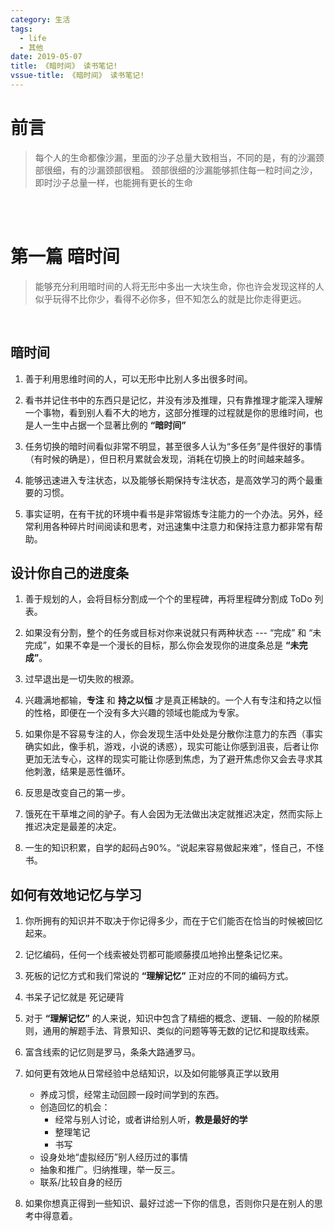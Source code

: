 ```yaml
---
category: 生活
tags:
  - life
  - 其他
date: 2019-05-07
title: 《暗时间》 读书笔记!
vssue-title: 《暗时间》 读书笔记!
---
```


# 前言
> 每个人的生命都像沙漏，里面的沙子总量大致相当，不同的是，有的沙漏颈部很细，有的沙漏颈部很粗。
> 颈部很细的沙漏能够抓住每一粒时间之沙，即时沙子总量一样，也能拥有更长的生命

<br/><br/>

# 第一篇  暗时间

> 能够充分利用暗时间的人将无形中多出一大块生命，你也许会发现这样的人似乎玩得不比你少，看得不必你多，但不知怎么的就是比你走得更远。

<br/>

## 暗时间

1. 善于利用思维时间的人，可以无形中比别人多出很多时间。

2. 看书并记住书中的东西只是记忆，并没有涉及推理，只有靠推理才能深入理解一个事物，看到别人看不大的地方，这部分推理的过程就是你的思维时间，也是人一生中占据一个显著比例的 **“暗时间”**

3. 任务切换的暗时间看似非常不明显，甚至很多人认为“多任务”是件很好的事情（有时候的确是），但日积月累就会发现，消耗在切换上的时间越来越多。

4. 能够迅速进入专注状态，以及能够长期保持专注状态，是高效学习的两个最重要的习惯。

5. 事实证明，在有干扰的环境中看书是非常锻炼专注能力的一个办法。另外，经常利用各种碎片时间阅读和思考，对迅速集中注意力和保持注意力都非常有帮助。


## 设计你自己的进度条

1. 善于规划的人，会将目标分割成一个个的里程碑，再将里程碑分割成 ToDo 列表。

2. 如果没有分割，整个的任务或目标对你来说就只有两种状态 --- “完成” 和 “未完成”，如果不幸是一个漫长的目标，那么你会发现你的进度条总是 **“未完成”**。

3. 过早退出是一切失败的根源。

4. 兴趣满地都输，**专注** 和 **持之以恒** 才是真正稀缺的。一个人有专注和持之以恒的性格，即便在一个没有多大兴趣的领域也能成为专家。

5. 如果你是不容易专注的人，你会发现生活中处处是分散你注意力的东西（事实确实如此，像手机，游戏，小说的诱惑），现实可能让你感到沮丧，后者让你更加无法专心，这样的现实可能让你感到焦虑，为了避开焦虑你又会去寻求其他刺激，结果是恶性循环。

6. 反思是改变自己的第一步。

7. 饿死在干草堆之间的驴子。有人会因为无法做出决定就推迟决定，然而实际上推迟决定是最差的决定。

8. 一生的知识积累，自学的起码占90%。“说起来容易做起来难”，怪自己，不怪书。


## 如何有效地记忆与学习

1. 你所拥有的知识并不取决于你记得多少，而在于它们能否在恰当的时候被回忆起来。

2. 记忆编码，任何一个线索被处罚都可能顺藤摸瓜地拎出整条记忆来。

3. 死板的记忆方式和我们常说的 **“理解记忆”** 正对应的不同的编码方式。

4. 书呆子记忆就是 死记硬背

5. 对于 **“理解记忆”** 的人来说，知识中包含了精细的概念、逻辑、一般的阶梯原则，通用的解题手法、背景知识、类似的问题等等无数的记忆和提取线索。

6. 富含线索的记忆则是罗马，条条大路通罗马。

7. 如何更有效地从日常经验中总结知识，以及如何能够真正学以致用
	- 养成习惯，经常主动回顾一段时间学到的东西。
	- 创造回忆的机会：
		- 经常与别人讨论，或者讲给别人听，**教是最好的学**
		- 整理笔记
		- 书写
	- 设身处地“虚拟经历”别人经历过的事情
	- 抽象和推广。归纳推理，举一反三。
	- 联系/比较自身的经历

8. 如果你想真正得到一些知识、最好过滤一下你的信息，否则你只是在别人的思考中得意着。



